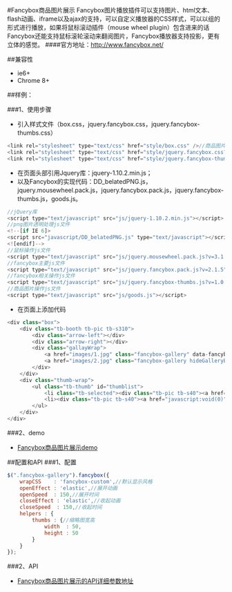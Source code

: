 ﻿#Fancybox商品图片展示
    Fancybox图片播放插件可以支持图片、html文本、flash动画、iframe以及ajax的支持，可以自定义播放器的CSS样式，可以以组的形式进行播放，如果将鼠标滚动插件（mouse wheel plugin）包含进来的话Fancybox还能支持鼠标滚轮滚动来翻阅图片，Fancybox播放器支持投影，更有立体的感觉。
####官方地址：http://www.fancybox.net/

##兼容性

* ie6+
* Chrome 8+

##样例：

###1、使用步骤
* 引入样式文件（box.css，jquery.fancybox.css，jquery.fancybox-thumbs.css）

```javascript
<link rel="stylesheet" type="text/css" href="style/box.css" />//商品图片样式文件
<link rel="stylesheet" type="text/css" href="style/jquery.fancybox.css?v=2.1.5" media="screen" />//fancybox样式文件
<link rel="stylesheet" type="text/css" href="style/jquery.fancybox-thumbs.css?v=1.0.7" />//fancybox相关操作样式文件
```
* 在页面头部引用Jquery库：jquery-1.10.2.min.js；
* 以及Fancybox的实现代码：DD_belatedPNG.js，jquery.mousewheel.pack.js，jquery.fancybox.pack.js，jquery.fancybox-thumbs.js，goods.js。

```javascript
//jQuery库
<script type="text/javascript" src="js/jquery-1.10.2.min.js"></script>
//png图片透明处理js文件
<!--[if IE 6]>
<script src="javascript/DD_belatedPNG.js" type="text/javascript"></script>
<![endif]-->
//鼠标操作js文件
<script type="text/javascript" src="js/jquery.mousewheel.pack.js?v=3.1.3"></script>
//fancybox主要js文件
<script type="text/javascript" src="js/jquery.fancybox.pack.js?v=2.1.5"></script>
//fancybox相关操作js文件
<script type="text/javascript" src="js/jquery.fancybox-thumbs.js?v=1.0.7"></script>
//商品图片操作js文件
<script type="text/javascript" src="js/goods.js"></script>
```

* 在页面上添加代码

```javascript
<div class="box">
    <div class="tb-booth tb-pic tb-s310">
        <div class="arrow-left"></div>
        <div class="arrow-right"></div>
        <div class="gallayWrap">
            <a href="images/1.jpg" class="fancybox-gallery" data-fancybox-group="gallery" title="第一张图"><img src="images/1.jpg" alt=""/></a>
            <a href="images/2.jpg" class="fancybox-gallery hideGalleryBig" data-fancybox-group="gallery" title="第二张图"><img src="images/2.jpg" alt=""/></a>
        </div>
    </div>
    <div class="thumb-wrap">
        <ul class="tb-thumb" id="thumblist">
            <li class="tb-selected"><div class="tb-pic tb-s40"><a href="javascript:void(0)"><img src="images/1.jpg" ></a></div></li>
            <li><div class="tb-pic tb-s40"><a href="javascript:void(0)"><img src="images/2.jpg" ></a></div></li>
        </ul>
    </div>
</div>
```
###2、demo
* [Fancybox商品图片展示demo](http://192.168.14.97:8080/plugin/goodsGallery)

##配置和API
###1、配置
```javascript
$(".fancybox-gallery").fancybox({
	wrapCSS    : 'fancybox-custom',//默认显示风格
	openEffect : 'elastic',//展开动画
	openSpeed  : 150,//展开时间
	closeEffect : 'elastic',//收起动画
	closeSpeed  : 150,//收起时间
	helpers : {
		thumbs : {//缩略图宽高
			width  : 50,
			height : 50
		}
	}
});
```
###2、API
* [Fancybox商品图片展示的API详细参数地址](http://www.fancybox.net/api)








